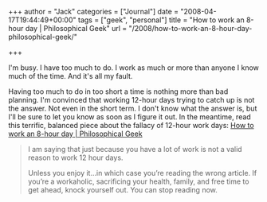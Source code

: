 +++
author = "Jack"
categories = ["Journal"]
date = "2008-04-17T19:44:49+00:00"
tags = ["geek", "personal"]
title = "How to work an 8-hour day | Philosophical Geek"
url = "/2008/how-to-work-an-8-hour-day-philosophical-geek/"

+++

I'm busy. I have too much to do. I work as much or more than anyone I know much of the time. And it's all my fault.

Having too much to do in too short a time is nothing more than bad planning. I'm convinced that working 12-hour days trying to catch up is not the answer. Not even in the short term. I don't know what the answer is, but I'll be sure to let you know as soon as I figure it out. In the meantime, read this terrific, balanced piece about the fallacy of 12-hour work days: [How to work an 8-hour day | Philosophical Geek][1]

> I am saying that just because you have a lot of work is not a valid reason to work 12 hour days.
> 
> Unless you enjoy it…in which case you’re reading the wrong article. If you’re a workaholic, sacrificing your health, family, and free time to get ahead, knock yourself out. You can stop reading now.

 [1]: http://www.philosophicalgeek.com/2008/04/14/how-i-work-8-hour-days/